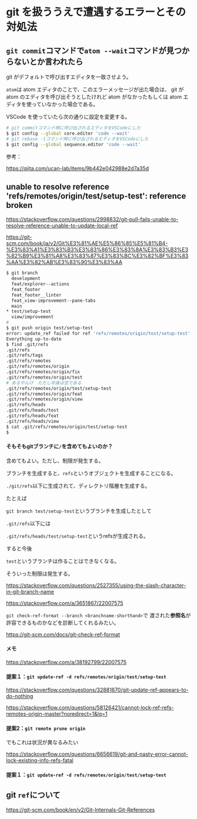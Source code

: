 # git を扱ううえで遭遇するエラーとその対処法

## `git commit`コマンドで`atom --wait`コマンドが見つからないとか言われたら

git がデフォルトで呼び出すエディタを一致させよう。

`atom`は atom エディタのことで、このエラーメッセージが出た場合は、
git が atom のエディタを呼び出そうとしたけれど atom がなかったもしくは atom エディタを使っていなかった場合である。

VSCode を使っていたら次の通りに設定を変更する。

```bash
# git commitコマンド時に呼び出されるエディタをVSCodeにした
$ git config --global core.editor 'code --wait'
# git rebase -1コマンド時に呼び出されるエディタをVSCodeにした
$ git config --global sequence.editor 'code --wait'
```

参考：

https://qiita.com/ucan-lab/items/9b442e042988e2d7a35d


## unable to resolve reference 'refs/remotes/origin/test/setup-test': reference broken

https://stackoverflow.com/questions/2998832/git-pull-fails-unable-to-resolve-reference-unable-to-update-local-ref

https://git-scm.com/book/ja/v2/Git%E3%81%AE%E5%86%85%E5%81%B4-%E3%83%A1%E3%83%B3%E3%83%86%E3%83%8A%E3%83%B3%E3%82%B9%E3%81%A8%E3%83%87%E3%83%BC%E3%82%BF%E3%83%AA%E3%82%AB%E3%83%90%E3%83%AA

```bash
$ git branch
  development
  feat/explorer--actions
  feat_footer
  feat_footer__linter
  feat_view-improvement--pane-tabs
  main
* test/setup-test
  view/improvement
# 
$ git push origin test/setup-test
error: update_ref failed for ref 'refs/remotes/origin/test/setup-test': cannot lock ref 'refs/remotes/origin/test/setup-test': unable to resolve reference 'refs/remotes/origin/test/setup-test': reference broken
Everything up-to-date
$ find .git/refs
.git/refs
.git/refs/tags
.git/refs/remotes
.git/refs/remotes/origin
.git/refs/remotes/origin/fix
.git/refs/remotes/origin/test
# あるやんけ　ただし中身は空である
.git/refs/remotes/origin/test/setup-test
.git/refs/remotes/origin/feat
.git/refs/remotes/origin/view
.git/refs/heads
.git/refs/heads/test
.git/refs/heads/feat
.git/refs/heads/view
$ cat .git/refs/remotes/origin/test/setup-test
$ 
```

#### そもそもgitブランチに`/`を含めてもよいのか？

含めてもよい。ただし、制限が発生する。

ブランチを生成すると、`refs`というオブジェクトを生成することになる。

`./git/refs`以下に生成されて、ディレクトリ階層を生成する。

たとえば

`git branch test/setup-test`というブランチを生成したとして

`.git/refs`以下には

`.git/refs/heads/test/setup-test`というrefsが生成される。

すると今後

`test`というブランチは作ることはできなくなる。

そういった制限は発生する。

https://stackoverflow.com/questions/2527355/using-the-slash-character-in-git-branch-name

https://stackoverflow.com/a/3651867/22007575

`git check-ref-format --branch <branchname-shorthand>`で
渡された**参照名**が許容できるものかなどを診断してくれるみたい。

https://git-scm.com/docs/git-check-ref-format

#### メモ

https://stackoverflow.com/a/38192799/22007575


#### 提案１：`git update-ref -d refs/remotes/origin/test/setup-test`

https://stackoverflow.com/questions/32881670/git-update-ref-appears-to-do-nothing

https://stackoverflow.com/questions/58126421/cannot-lock-ref-refs-remotes-origin-master?noredirect=1&lq=1


#### 提案2：`git remote prune origin`

でもこれは状況が異なるみたい

https://stackoverflow.com/questions/6656619/git-and-nasty-error-cannot-lock-existing-info-refs-fatal

#### 提案１：`git update-ref -d refs/remotes/origin/test/setup-test`


 ## git `ref`について

https://git-scm.com/book/en/v2/Git-Internals-Git-References

